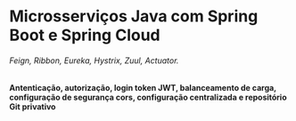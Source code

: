 # Microsserviços Java com Spring Boot e Spring Cloud
###### Feign, Ribbon, Eureka, Hystrix, Zuul, Actuator.

#### Antenticação, autorização, login token JWT, balanceamento de carga, configuração de segurança cors, configuração centralizada e repositório Git privativo 


